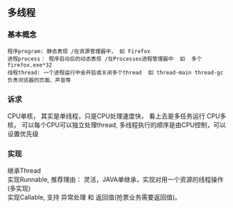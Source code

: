 ## 多线程 


### 基本概念
```
程序program: 静态表现 /在资源管理器中， 如 Firefox
进程process： 程序启动后的动态表现 /在Processes进程管理器中  如  多个firefox.exe*32
线程thread: 一个进程运行中会开启或关闭多个thread  如 thread-main thread-gc 负责浏览器的页面、声音等
```
###  诉求
CPU单核， 其实是单线程，只是CPU处理速度快， 看上去是多任务运行
CPU多核， 可以每个CPU可以独立处理thread, 多线程执行的顺序是由CPU控制，可以设置优先级

### 实现
继承Thread  
实现Runnable, 推荐理由： 灵活，JAVA单继承，实现对用一个资源的线程操作(多实现)  
实现Callable, 支持 异常处理 和 返回值(抢票业务需要返回值)。



